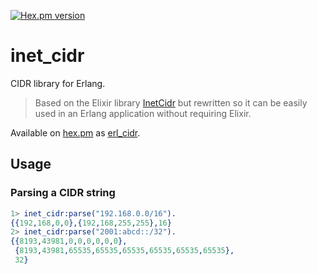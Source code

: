 [![Hex.pm version](https://img.shields.io/hexpm/v/erl_cidr.svg?style=flat)](https://hex.pm/packages/erl_cidr)

# inet_cidr

CIDR library for Erlang.

> Based on the Elixir library [InetCidr](https://github.com/Cobenian/inet_cidr) 
but rewritten so it can be easily used in an Erlang application without 
requiring Elixir.

Available on [hex.pm](https://hex.pm) as [erl_cidr](https://hex.pm/packages/erl_cidr).

## Usage

### Parsing a CIDR string

```erlang
1> inet_cidr:parse("192.168.0.0/16").
{{192,168,0,0},{192,168,255,255},16}
2> inet_cidr:parse("2001:abcd::/32").
{{8193,43981,0,0,0,0,0,0},
 {8193,43981,65535,65535,65535,65535,65535,65535},
 32}
```
